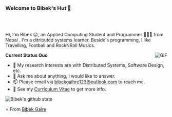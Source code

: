 ### Welcome to Bibek's Hut 👋

<br />
<br />

Hi, I'm Bibek 😉, an Applied Computing Student and Programmer 👨🏻‍💻 from Nepal . I'm a ditributed systems learner. Beside's programming, I like Travelling, Football and RockNRoll Musics.

  <img align="right" alt="GIF" src="https://media.giphy.com/media/iIqmM5tTjmpOB9mpbn/giphy.gif" />

**Current Status Quo**

- 🤔 My research interests are with Distributed Systems, Software Design, etc.
- 💬 Ask me about anything, I would like to answer.
- 📫 Please email via bibekgaihre123@outlook.com to reach me.
- 👀 See my [Curriculum Vitae](https://bibekgaire.now.sh/aboutme) to get more info.

![Bibek's github stats](https://github-readme-stats.vercel.app/api?username=bibekgaihre&show_icons=true&hide_border=true)

⭐️ From [Bibek Gaire](https://github.com/bibekgaihre)
